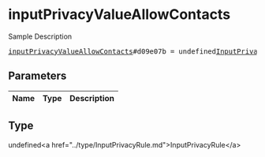 # inputPrivacyValueAllowContacts

Sample Description

<pre>
<a href="../constructor/inputPrivacyValueAllowContacts.md">inputPrivacyValueAllowContacts</a>#d09e07b = undefined<a href="../type/InputPrivacyRule.md">InputPrivacyRule</a>;
</pre>

## Parameters

| Name | Type | Description |
|------|:----:|-------------|

## Type

undefined&lt;a href=&#34;../type/InputPrivacyRule.md&#34;&gt;InputPrivacyRule&lt;/a&gt;
